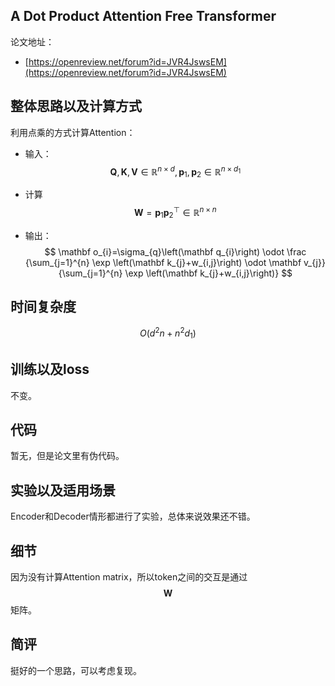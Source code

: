 ## A Dot Product Attention Free Transformer

论文地址：

- [https://openreview.net/forum?id=JVR4JswsEM](https://openreview.net/forum?id=JVR4JswsEM)



## 整体思路以及计算方式

利用点乘的方式计算Attention：

- 输入：$$\mathbf Q, \mathbf K, \mathbf V\in \mathbb R^{n\times d}, \mathbf p_1,\mathbf p_2\in \mathbb R^{n\times d_1}$$

- 计算$$\mathbf W= \mathbf p_1\mathbf p_2 ^\top \in \mathbb R^{n\times n}$$

- 输出：
  $$
  \mathbf o_{i}=\sigma_{q}\left(\mathbf q_{i}\right) \odot 
  \frac
  {\sum_{j=1}^{n} \exp \left(\mathbf k_{j}+w_{i,j}\right) \odot \mathbf v_{j}}
  {\sum_{j=1}^{n} \exp \left(\mathbf k_{j}+w_{i,j}\right)}
  $$



## 时间复杂度

$$O(d^2n + n^2d_1)$$



## 训练以及loss

不变。



## 代码

暂无，但是论文里有伪代码。



## 实验以及适用场景

Encoder和Decoder情形都进行了实验，总体来说效果还不错。



## 细节

因为没有计算Attention matrix，所以token之间的交互是通过$$\mathbf W$$矩阵。



## 简评

挺好的一个思路，可以考虑复现。